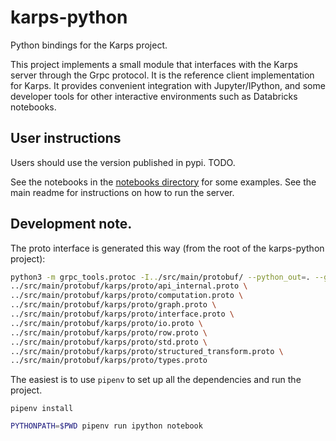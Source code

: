 # karps-python
Python bindings for the Karps project.

This project implements a small module that interfaces with the Karps server through the Grpc protocol. It is the
reference client implementation for Karps. It provides convenient integration with Jupyter/IPython, and some
developer tools for other interactive environments such as Databricks notebooks.

## User instructions

Users should use the version published in pypi. TODO.

See the notebooks in the [notebooks directory](notebooks/) for some examples. See the main readme for instructions
on how to run the server.

## Development note.

The proto interface is generated this way (from the root of the karps-python project):

```bash
python3 -m grpc_tools.protoc -I../src/main/protobuf/ --python_out=. --grpc_python_out=. \
../src/main/protobuf/karps/proto/api_internal.proto \
../src/main/protobuf/karps/proto/computation.proto \
../src/main/protobuf/karps/proto/graph.proto \
../src/main/protobuf/karps/proto/interface.proto \
../src/main/protobuf/karps/proto/io.proto \
../src/main/protobuf/karps/proto/row.proto \
../src/main/protobuf/karps/proto/std.proto \
../src/main/protobuf/karps/proto/structured_transform.proto \
../src/main/protobuf/karps/proto/types.proto
```

The easiest is to use `pipenv` to set up all the dependencies and run the project.

```
pipenv install
```

```bash
PYTHONPATH=$PWD pipenv run ipython notebook
```
